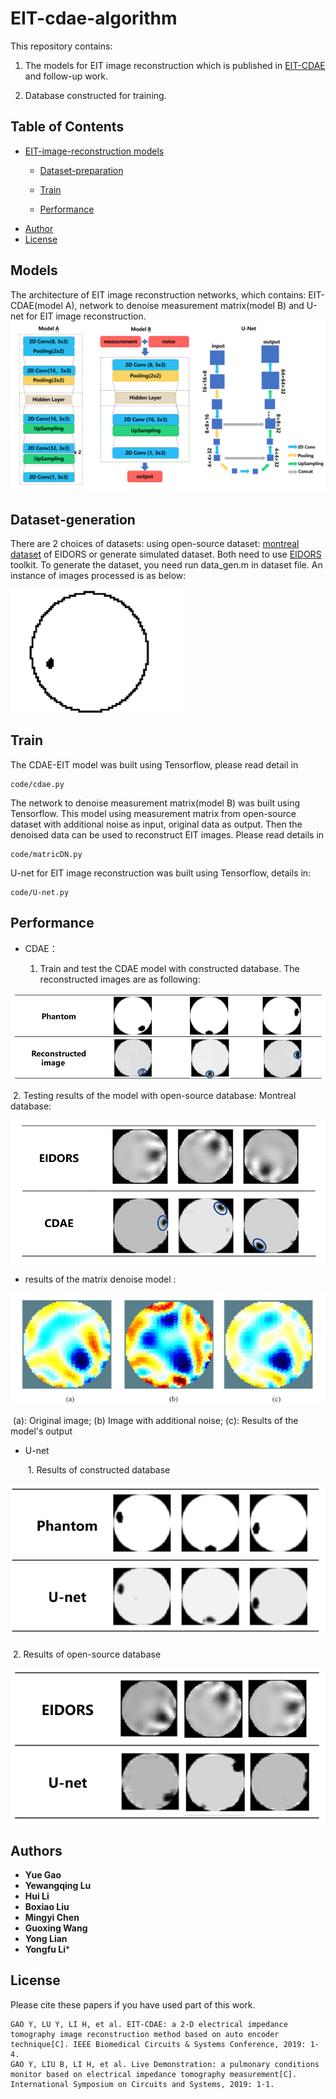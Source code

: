 # EIT-cdae-algorithm

This repository contains: 

1) The models for EIT image reconstruction which is published in [EIT-CDAE](https://ieeexplore.ieee.org/document/8918979) and follow-up work.

2) Database constructed for training.

## Table of Contents

* [EIT-image-reconstruction models](#Models)
  * [Dataset-preparation](#Dataset-preparation)
  
  * [Train](#Train)
  * [Performance](#Performance)
* [Author](#Author)
* [License](#license)

## Models

The architecture of EIT image reconstruction networks, which contains: EIT-CDAE(model A), network to denoise measurement matrix(model B) and U-net for EIT image reconstruction.![image](./pic/models.jpg) 

## Dataset-generation

There are 2 choices of datasets: using open-source dataset: [montreal dataset](http://eidors3d.sourceforge.net/data_contrib/evaluation-phantom/phantom_evaluation.shtml) of EIDORS or generate simulated dataset. Both need  to use [EIDORS](#eidors3d.sourceforge.net/) toolkit. To generate the dataset, you need run data_gen.m in dataset file. An instance of images processed is as below:

![image](./pic/data.jpg)

## Train

The CDAE-EIT model was built using Tensorflow, please read detail in

```
code/cdae.py
```

 The network to denoise measurement matrix(model B) was built using Tensorflow. This model using measurement matrix from open-source dataset with additional noise as input, original data as output. Then the denoised data can be used to reconstruct EIT images. Please read details in 

```
code/matricDN.py
```

U-net for EIT image reconstruction was built using Tensorflow, details in:

```
code/U-net.py
```

## Performance

- CDAE：

  1. Train and test the CDAE model with constructed database. The reconstructed images are as following:

![](./pic/databseImage.jpg)

​		2. Testing results of the model with open-source database: Montreal database: 

![](./pic/cmp.jpg)

- results of  the matrix denoise model :

![](./pic/matrixdn.jpg)

​		(a): Original image; (b) Image with additional noise; (c): Results of the model's output 

- U-net

  ​	1. Results of constructed database

![](./pic/u1.jpg)

​		2. Results of open-source database

![](./pic/u2.jpg)

## Authors

* **Yue Gao** 
* **Yewangqing Lu**
* **Hui Li**
* **Boxiao Liu**
* **Mingyi Chen**
* **Guoxing Wang**
* **Yong Lian**
* **Yongfu Li***

## License

Please cite these papers if you have used part of this work.

```
GAO Y, LU Y, LI H, et al. EIT-CDAE: a 2-D electrical impedance tomography image reconstruction method based on auto encoder technique[C]. IEEE Biomedical Circuits & Systems Conference, 2019: 1-4.
GAO Y, LIU B, LI H, et al. Live Demonstration: a pulmonary conditions monitor based on electrical impedance tomography measurement[C]. International Symposium on Circuits and Systems, 2019: 1-1.
```
